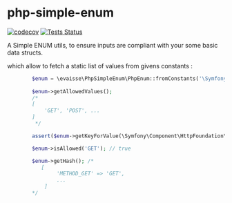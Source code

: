 # php-simple-enum

[![codecov](https://codecov.io/gh/evaisse/php-simple-enum/branch/master/graph/badge.svg)](https://codecov.io/gh/evaisse/php-simple-enum)
[![Tests Status](https://travis-ci.org/evaisse/php-simple-enum.svg?branch=master)](https://travis-ci.org/evaisse/php-simple-enum)

A Simple ENUM utils, to ensure inputs are compliant with your some basic data structs.

which allow to fetch a static list of values from givens constants : 

```php
        $enum = \evaisse\PhpSimpleEnum\PhpEnum::fromConstants('\Symfony\Component\HttpFoundation\Request::METHOD_*');
        
        $enum->getAllowedValues(); 
        /*
        [
            'GET', 'POST', ...
        ]
         */        

        assert($enum->getKeyForValue(\Symfony\Component\HttpFoundation\Request::METHOD_GET) === 'METHOD_GET');

        $enum->isAllowed('GET'); // true

        $enum->getHash(); /*
           [
                'METHOD_GET' => 'GET', 
                ...
            ]
        */
```
 

